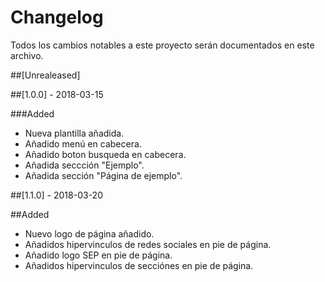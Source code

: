 # Changelog
Todos los cambios notables a este proyecto serán documentados en este archivo.

##[Unrealeased]

##[1.0.0] - 2018-03-15

###Added
- Nueva plantilla añadida.
- Añadido menú en cabecera.
- Añadido boton busqueda en cabecera.
- Añadida seccción "Ejemplo".
- Añadida sección "Página de ejemplo".


##[1.1.0] - 2018-03-20

##Added
- Nuevo logo de página añadido.
- Añadidos hipervinculos de redes sociales en pie de página.
- Añadido logo SEP en pie de página.
- Añadidos hipervinculos de secciónes en pie de página.

